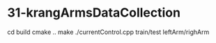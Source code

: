 # 31-krangArmsDataCollection
cd build
cmake ..
make
./currentControl.cpp train/test leftArm/righArm
